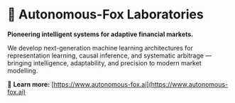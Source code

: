 # 🦊 Autonomous-Fox Laboratories

**Pioneering intelligent systems for adaptive financial markets.**

We develop next-generation machine learning architectures for representation learning, causal inference, and systematic arbitrage — bringing intelligence, adaptability, and precision to modern market modelling.

🔗 **Learn more:** [https://www.autonomous-fox.ai](https://www.autonomous-fox.ai)
